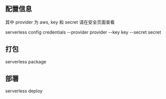 ## 配置信息

其中 provider 为 aws, key 和 secret 请在安全页面查看

serverless config credentials --provider provider --key key --secret secret

## 打包

serverless package

## 部署

serverless deploy
